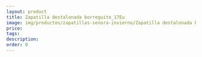 ```yaml
---
layout: product
title: Zapatilla destalonada borreguito_17Eu
image: img/productos/zapatillas-senora-invierno/Zapatilla destalonada borreguito_17Eu.jpeg
price: 
tags: 
description: 
order: 0
---
```

